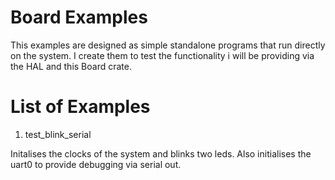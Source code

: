 Board Examples
==============

This examples are designed as simple standalone programs that run directly on the system. I create them to test the
functionality i will be providing via the HAL and this Board crate.

List of Examples
================

1. test_blink_serial

Initalises the clocks of the system and blinks two leds. Also initialises the uart0 to provide debugging
via serial out.

